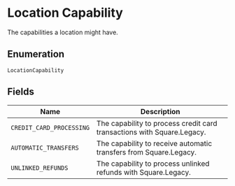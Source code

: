 
# Location Capability

The capabilities a location might have.

## Enumeration

`LocationCapability`

## Fields

| Name | Description |
|  --- | --- |
| `CREDIT_CARD_PROCESSING` | The capability to process credit card transactions with Square.Legacy. |
| `AUTOMATIC_TRANSFERS` | The capability to receive automatic transfers from Square.Legacy. |
| `UNLINKED_REFUNDS` | The capability to process unlinked refunds with Square.Legacy. |

